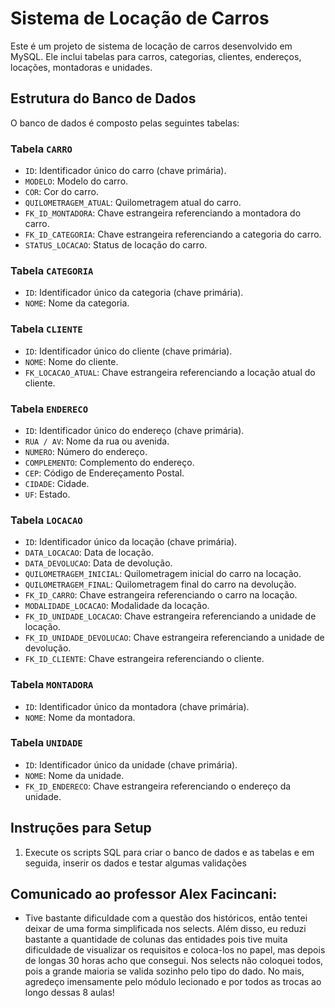# Sistema de Locação de Carros

Este é um projeto de sistema de locação de carros desenvolvido em MySQL. Ele inclui tabelas para carros, categorias, clientes, endereços, locações, montadoras e unidades.

## Estrutura do Banco de Dados

O banco de dados é composto pelas seguintes tabelas:

### Tabela `CARRO`

- `ID`: Identificador único do carro (chave primária).
- `MODELO`: Modelo do carro.
- `COR`: Cor do carro.
- `QUILOMETRAGEM_ATUAL`: Quilometragem atual do carro.
- `FK_ID_MONTADORA`: Chave estrangeira referenciando a montadora do carro.
- `FK_ID_CATEGORIA`: Chave estrangeira referenciando a categoria do carro.
- `STATUS_LOCACAO`: Status de locação do carro.

### Tabela `CATEGORIA`

- `ID`: Identificador único da categoria (chave primária).
- `NOME`: Nome da categoria.

### Tabela `CLIENTE`

- `ID`: Identificador único do cliente (chave primária).
- `NOME`: Nome do cliente.
- `FK_LOCACAO_ATUAL`: Chave estrangeira referenciando a locação atual do cliente.

### Tabela `ENDERECO`

- `ID`: Identificador único do endereço (chave primária).
- `RUA / AV`: Nome da rua ou avenida.
- `NUMERO`: Número do endereço.
- `COMPLEMENTO`: Complemento do endereço.
- `CEP`: Código de Endereçamento Postal.
- `CIDADE`: Cidade.
- `UF`: Estado.

### Tabela `LOCACAO`

- `ID`: Identificador único da locação (chave primária).
- `DATA_LOCACAO`: Data de locação.
- `DATA_DEVOLUCAO`: Data de devolução.
- `QUILOMETRAGEM_INICIAL`: Quilometragem inicial do carro na locação.
- `QUILOMETRAGEM_FINAL`: Quilometragem final do carro na devolução.
- `FK_ID_CARRO`: Chave estrangeira referenciando o carro na locação.
- `MODALIDADE_LOCACAO`: Modalidade da locação.
- `FK_ID_UNIDADE_LOCACAO`: Chave estrangeira referenciando a unidade de locação.
- `FK_ID_UNIDADE_DEVOLUCAO`: Chave estrangeira referenciando a unidade de devolução.
- `FK_ID_CLIENTE`: Chave estrangeira referenciando o cliente.

### Tabela `MONTADORA`

- `ID`: Identificador único da montadora (chave primária).
- `NOME`: Nome da montadora.

### Tabela `UNIDADE`

- `ID`: Identificador único da unidade (chave primária).
- `NOME`: Nome da unidade.
- `FK_ID_ENDERECO`: Chave estrangeira referenciando o endereço da unidade.

## Instruções para Setup

1. Execute os scripts SQL para criar o banco de dados e as tabelas e em seguida, inserir os dados e testar algumas validações

## Comunicado ao professor Alex Facincani:

- Tive bastante dificuldade com a questão dos históricos, então tentei deixar de uma forma simplificada nos selects. Além disso, eu reduzi bastante a quantidade de colunas das entidades pois tive muita dificuldade de visualizar os requisitos e coloca-los no papel, mas depois de longas 30 horas acho que consegui. Nos selects não coloquei todos, pois a grande maioria se valida sozinho pelo tipo do dado. No mais, agredeço imensamente pelo módulo lecionado e por todos as trocas ao longo dessas 8 aulas!
